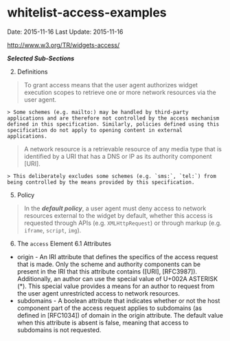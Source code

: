 # whitelist-access-examples #
Date: 2015-11-16
Last Update: 2015-11-16


http://www.w3.org/TR/widgets-access/

***Selected Sub-Sections***

2. Definitions

> To grant access means that the user agent authorizes widget execution scopes to retrieve one or more network resources via the user agent. 

    > Some schemes (e.g. mailto:) may be handled by third-party applications and are therefore not controlled by the access mechanism defined in this specification. Similarly, policies defined using this specification do not apply to opening content in external applications. 

> A network resource is a retrievable resource of any media type that is identified by a URI that has a DNS or IP as its authority component [URI]. 

    > This deliberately excludes some schemes (e.g. `sms:`, `tel:`) from being controlled by the means provided by this specification. 

5. Policy

> In the ***default policy***, a user agent must deny access to network resources external to the widget by default, whether this access is requested through APIs (e.g. `XMLHttpRequest`) or through markup (e.g. `iframe`, `script`, `img`). 

6. The `access` Element
6.1 Attributes

- origin - An IRI attribute that defines the specifics of the access request that is made. Only the scheme and authority components can be present in the IRI that this attribute contains ([URI], [RFC3987]). Additionally, an author can use the special value of U+002A ASTERISK (*). This special value provides a means for an author to request from the user agent unrestricted access to network resources. 
- subdomains - A boolean attribute that indicates whether or not the host component part of the access request applies to subdomains (as defined in [RFC1034]) of domain in the origin attribute. The default value when this attribute is absent is false, meaning that access to subdomains is not requested. 